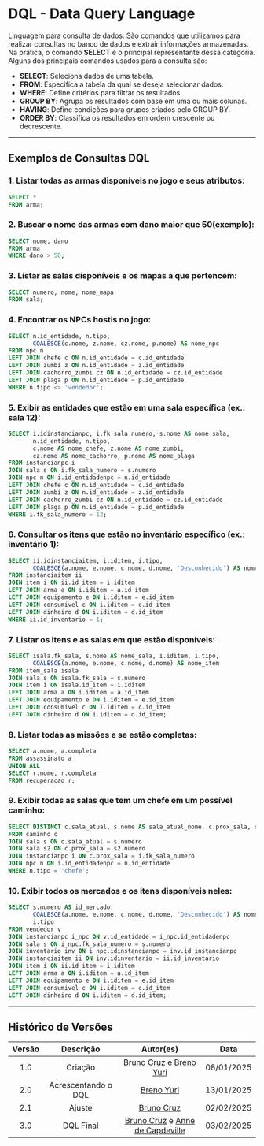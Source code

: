 # DQL - Data Query Language

Linguagem para consulta de dados: São comandos que utilizamos para realizar consultas no banco de dados e extrair informações armazenadas.  
Na prática, o comando **SELECT** é o principal representante dessa categoria. Alguns dos principais comandos usados para a consulta são:

- **SELECT**: Seleciona dados de uma tabela.
- **FROM**: Especifica a tabela da qual se deseja selecionar dados.
- **WHERE**: Define critérios para filtrar os resultados.
- **GROUP BY**: Agrupa os resultados com base em uma ou mais colunas.
- **HAVING**: Define condições para grupos criados pelo GROUP BY.
- **ORDER BY**: Classifica os resultados em ordem crescente ou decrescente.

---

## Exemplos de Consultas DQL

### 1. Listar todas as armas disponíveis no jogo e seus atributos:
```sql
SELECT * 
FROM arma;
```

### 2. Buscar o nome das armas com dano maior que 50(exemplo):
```sql
SELECT nome, dano 
FROM arma
WHERE dano > 50;
```

### 3. Listar as salas disponíveis e os mapas a que pertencem:
```sql
SELECT numero, nome, nome_mapa 
FROM sala;
```

### 4. Encontrar os NPCs hostis no jogo:
```sql
SELECT n.id_entidade, n.tipo, 
       COALESCE(c.nome, z.nome, cz.nome, p.nome) AS nome_npc
FROM npc n
LEFT JOIN chefe c ON n.id_entidade = c.id_entidade
LEFT JOIN zumbi z ON n.id_entidade = z.id_entidade
LEFT JOIN cachorro_zumbi cz ON n.id_entidade = cz.id_entidade
LEFT JOIN plaga p ON n.id_entidade = p.id_entidade
WHERE n.tipo <> 'vendedor';

```

### 5. Exibir as entidades que estão em uma sala específica (ex.: sala 12):
```sql
SELECT i.idinstancianpc, i.fk_sala_numero, s.nome AS nome_sala, 
       n.id_entidade, n.tipo, 
       c.nome AS nome_chefe, z.nome AS nome_zumbi, 
       cz.nome AS nome_cachorro, p.nome AS nome_plaga
FROM instancianpc i
JOIN sala s ON i.fk_sala_numero = s.numero
JOIN npc n ON i.id_entidadenpc = n.id_entidade
LEFT JOIN chefe c ON n.id_entidade = c.id_entidade
LEFT JOIN zumbi z ON n.id_entidade = z.id_entidade
LEFT JOIN cachorro_zumbi cz ON n.id_entidade = cz.id_entidade
LEFT JOIN plaga p ON n.id_entidade = p.id_entidade
WHERE i.fk_sala_numero = 12;

```

### 6. Consultar os itens que estão no inventário específico (ex.: inventário 1):
```sql
SELECT ii.idinstanciaitem, i.iditem, i.tipo, 
       COALESCE(a.nome, e.nome, c.nome, d.nome, 'Desconhecido') AS nome_item
FROM instanciaitem ii
JOIN item i ON ii.id_item = i.iditem
LEFT JOIN arma a ON i.iditem = a.id_item
LEFT JOIN equipamento e ON i.iditem = e.id_item
LEFT JOIN consumivel c ON i.iditem = c.id_item
LEFT JOIN dinheiro d ON i.iditem = d.id_item
WHERE ii.id_inventario = 1;

```

### 7. Listar os itens e as salas em que estão disponíveis:
```sql
SELECT isala.fk_sala, s.nome AS nome_sala, i.iditem, i.tipo, 
       COALESCE(a.nome, e.nome, c.nome, d.nome) AS nome_item
FROM item_sala isala
JOIN sala s ON isala.fk_sala = s.numero
JOIN item i ON isala.id_item = i.iditem
LEFT JOIN arma a ON i.iditem = a.id_item
LEFT JOIN equipamento e ON i.iditem = e.id_item
LEFT JOIN consumivel c ON i.iditem = c.id_item
LEFT JOIN dinheiro d ON i.iditem = d.id_item;
```

### 8. Listar todas as missões e se estão completas:
```sql
SELECT a.nome, a.completa
FROM assassinato a
UNION ALL
SELECT r.nome, r.completa
FROM recuperacao r;
```

### 9. Exibir todas as salas que tem um chefe em um possível caminho:
```sql
SELECT DISTINCT c.sala_atual, s.nome AS sala_atual_nome, c.prox_sala, s2.nome AS prox_sala_nome
FROM caminho c
JOIN sala s ON c.sala_atual = s.numero
JOIN sala s2 ON c.prox_sala = s2.numero
JOIN instancianpc i ON c.prox_sala = i.fk_sala_numero
JOIN npc n ON i.id_entidadenpc = n.id_entidade
WHERE n.tipo = 'chefe';
```

### 10. Exibir todos os mercados e os itens disponíveis neles:
```sql
SELECT s.numero AS id_mercado, 
       COALESCE(a.nome, e.nome, c.nome, d.nome, 'Desconhecido') AS nome_item, 
       i.tipo
FROM vendedor v
JOIN instancianpc i_npc ON v.id_entidade = i_npc.id_entidadenpc
JOIN sala s ON i_npc.fk_sala_numero = s.numero
JOIN inventario inv ON i_npc.idinstancianpc = inv.id_instancianpc
JOIN instanciaitem ii ON inv.idinventario = ii.id_inventario
JOIN item i ON ii.id_item = i.iditem
LEFT JOIN arma a ON i.iditem = a.id_item
LEFT JOIN equipamento e ON i.iditem = e.id_item
LEFT JOIN consumivel c ON i.iditem = c.id_item
LEFT JOIN dinheiro d ON i.iditem = d.id_item;
```

---

## Histórico de Versões

| Versão |      Descrição      |                                            Autor(es)                                            |    Data    |
| :----: | :-----------------: | :---------------------------------------------------------------------------------------------: | :--------: |
|  1.0   |       Criação       |      [Bruno Cruz](https://github.com/Brunocrzz) e [Breno Yuri](https://github.com/YuriBre)      | 08/01/2025 |
|  2.0   | Acrescentando o DQL |                            [Breno Yuri](https://github.com/YuriBre)                             | 13/01/2025 |
|  2.1   |       Ajuste        |                           [Bruno Cruz](https://github.com/Brunocrzz)                            | 02/02/2025 |
|  3.0   |      DQL Final      | [Bruno Cruz](https://github.com/Brunocrzz) e [Anne de Capdeville](https://github.com/nanecapde) | 03/02/2025 |

